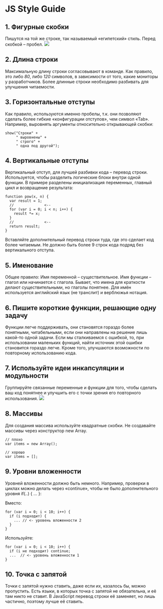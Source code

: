 # JS Style Guide
## 1. Фигурные скобки
Пишутся на той же строке, так называемый «египетский» стиль. Перед скобкой – пробел.
![](https://learn.javascript.ru/article/coding-style/figure-bracket-style@2x.png)
## 2. Длина строки
Максимальную длину строки согласовывают в команде. Как правило, это либо *80*, либо *120* символов, в зависимости от того, какие мониторы у разработчиков.
Более длинные строки необходимо разбивать для улучшения читаемости.
## 3. Горизонтальные отступы
Как правило, используются именно пробелы, т.к. они позволяют сделать более гибкие «конфигурации отступов», чем символ «Tab». Например, выровнять аргументы относительно открывающей скобки:
```
show("Строки" +
     " выровнены" +
     " строго" +
     " одна под другой");
```
## 4. Вертикальные отступы
Вертикальный отступ, для лучшей разбивки кода – перевод строки. Используется, чтобы разделить логические блоки внутри одной функции. В примере разделены инициализация переменных, главный цикл и возвращение результата:
```
function pow(x, n) {
  var result = 1;
  //              <--
  for (var i = 0; i < n; i++) {
    result *= x;
  }
  //              <--
  return result;
}
```
Вставляйте дополнительный перевод строки туда, где это сделает код более читаемым. Не должно быть более 9 строк кода подряд без вертикального отступа.
## 5. Именование
Общее правило:
Имя переменной – существительное.
Имя функции – глагол или начинается с глагола. Бывает, что имена для краткости делают существительными, но глаголы понятнее.
Для имён используется английский язык (не транслит) и верблюжья нотация.
## 6. Пишите короткие функции, решающие одну задачу
Функции легче поддерживать, они становятся гораздо более понятными, читабельными, если они направлены на решение лишь какой-то одной задачи. Если мы сталкиваемся с ошибкой, то, при использовании маленьких функций, найти источник этой ошибки становится гораздо легче. Кроме того, улучшаются возможности по повторному использованию кода.
## 7. Используйте идеи инкапсуляции и модульности
Группируйте связанные переменные и функции для того, чтобы сделать ваш код понятнее и улучшить его с точки зрения его повторного использования.
![](https://cdn-images-1.medium.com/max/1600/1*HX7KCnfRx65cV1P17ieeyQ.png)
## 8. Массивы
Для создания массива используйте квадратные скобки. Не создавайте массивы через конструктор new Array.
```
// плохо
var items = new Array();

// хорошо
var items = [];
```
## 9. Уровни вложенности
Уровней вложенности должно быть немного.
Например, проверки в циклах можно делать через «continue», чтобы не было дополнительного уровня if(..) { ... }:

Вместо:
```
for (var i = 0; i < 10; i++) {
  if (i подходит) {
    ... // <- уровень вложенности 2
  }
}
```
Используйте:
```
for (var i = 0; i < 10; i++) {
  if (i не подходит) continue;
  ...  // <- уровень вложенности 1
}
```
## 10. Точка с запятой
Точки с запятой нужно ставить, даже если их, казалось бы, можно пропустить. Есть языки, в которых точка с запятой не обязательна, и её там никто не ставит. В JavaScript перевод строки её заменяет, но лишь частично, поэтому лучше её ставить.